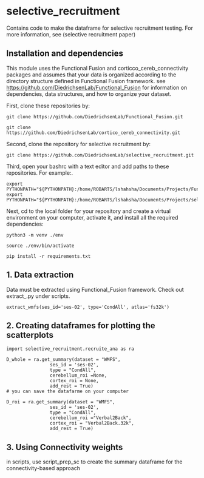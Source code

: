 # selective_recruitment

Contains code to make the dataframe for selective recruitment testing.
For more information, see (selective recruitment paper)

## Installation and dependencies
This module uses the Functional Fusion and corticco_cereb_connectivity packages and assumes that your data is organized according to the directory structure defined in Functional Fusion framework.
see https://github.com/DiedrichsenLab/Functional_Fusion for information on dependencies, data structures, and how to organize your dataset.

First, clone these repositories by:<br>
```
git clone https://github.com/DiedrichsenLab/Functional_Fusion.git

git clone https://github.com/DiedrichsenLab/cortico_cereb_connectivity.git
```

Second, clone the repository for selective recruitment by: <br>
```
git clone https://github.com/DiedrichsenLab/selective_recruitment.git
```

Third, open your bashrc with a text editor and add paths to these repositories. For example:.<br>
```
export PYTHONPATH="${PYTHONPATH}:/home/ROBARTS/lshahsha/Documents/Projects/Functional_Fusion"
export PYTHONPATH="${PYTHONPATH}:/home/ROBARTS/lshahsha/Documents/Projects/selective_recruitment"
```

Next, cd to the local folder for your repository and create a virtual environment on your computer, activate it, and install all the required dependencies: <br>
```
python3 -m venv ./env

source ./env/bin/activate

pip install -r requirements.txt
```
## 1. Data extraction
Data must be extracted using Functional_Fusion framework. 
Check out extract_<dataset>.py under scripts.

```
extract_wmfs(ses_id='ses-02', type='CondAll', atlas='fs32k')
```
## 2. Creating dataframes for plotting the scatterplots

```
import selective_recruitment.recruite_ana as ra

D_whole = ra.get_summary(dataset = "WMFS", 
                ses_id = 'ses-02', 
                type = "CondAll", 
                cerebellum_roi =None, 
                cortex_roi = None,
                add_rest = True)
# you can save the datafarme on your computer

D_roi = ra.get_summary(dataset = "WMFS", 
                ses_id = 'ses-02', 
                type = "CondAll", 
                cerebellum_roi ="Verbal2Back", 
                cortex_roi = "Verbal2Back.32k",
                add_rest = True)
```

## 3. Using Connectivity weights
in scripts, use script_prep_sc to create the summary dataframe for the connectivity-based approach

